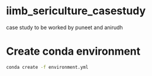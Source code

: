 # iimb_sericulture_casestudy
case study to be worked by puneet and anirudh

# Create conda environment
```bash
conda create -f environment.yml

```

